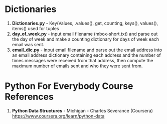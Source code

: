 #  Dictionaries
1.  **Dictionaries.py** - Key/Values, .values(), get, counting, keys(), values(), items() used for tuples
2.  **day_of_week.py** - input email filename (mbox-short.txt) and parse out the day of week and make a counting dictionary for days of week each email was sent.  
3.  **email_dic.py** - input email filename and parse out the email address into an email address dictionary containing each address and the number of times messages were received from that address, then compute the maximum number of emails sent and who they were sent from.    

#  Python For Everybody Course References
1.  **Python Data Structures** - Michigan - Charles Severance (Coursera)   
	https://www.coursera.org/learn/python-data
